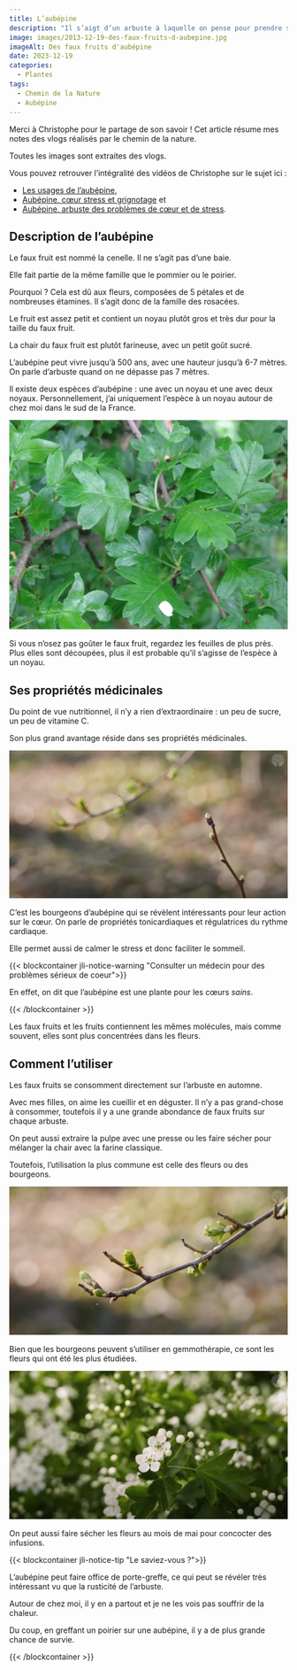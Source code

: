 ```yaml
---
title: L’aubépine
description: "Il s’aigt d’un arbuste à laquelle on pense pour prendre soin du cœur. On utilise surtout ses fleurs en mai, en gemmothérapie. C’est à ce moment que vous trouverez les bourgeons puis en septembre, les faux fruits rouges pourront être dégustés. Belle découverte !"
image: images/2013-12-19-des-faux-fruits-d-aubepine.jpg
imageAlt: Des faux fruits d'aubépine
date: 2023-12-19
categories:
  - Plantes
tags:
  - Chemin de la Nature
  - Aubépine
---
```


Merci à Christophe pour le partage de son savoir !
Cet article résume mes notes des vlogs réalisés par le chemin de la nature.

Toutes les images sont extraites des vlogs.

<!-- more -->

Vous pouvez retrouver l’intégralité des vidéos de Christophe sur le sujet ici :

- [Les usages de l’aubépine](https://www.youtube.com/watch?v=okW9-N9gX3A),
- [Aubépine, cœur stress et grignotage](https://www.youtube.com/watch?v=xy4CWKc8Huc) et
- [Aubépine, arbuste des problèmes de cœur et de stress](https://www.youtube.com/watch?v=cYaZejgjDmE).

## Description de l’aubépine

Le faux fruit est nommé la cenelle. Il ne s’agit pas d’une baie.

Elle fait partie de la même famille que le pommier ou le poirier.

Pourquoi ? Cela est dû aux fleurs, composées de 5 pétales et de nombreuses étamines. Il s’agit donc de la famille des rosacées.

Le fruit est assez petit et contient un noyau plutôt gros et très dur pour la taille du faux fruit.

La chair du faux fruit est plutôt farineuse, avec un petit goût sucré.

L’aubépine peut vivre jusqu’à 500 ans, avec une hauteur jusqu’à 6-7 mètres. On parle d’arbuste quand on ne dépasse pas 7 mètres.

Il existe deux espèces d’aubépine : une avec un noyau et une avec deux noyaux. Personnellement, j’ai uniquement l’espèce à un noyau autour de chez moi dans le sud de la France.

![Des feuilles d’aubépine](images/des-feuilles-d-aubepine.jpg 'Crédits : image extraite du vlog du chemin de la nature')

Si vous n’osez pas goûter le faux fruit, regardez les feuilles de plus près. Plus elles sont découpées, plus il est probable qu’il s’agisse de l’espèce à un noyau.

## Ses propriétés médicinales

Du point de vue nutritionnel, il n’y a rien d’extraordinaire : un peu de sucre, un peu de vitamine C.

Son plus grand avantage réside dans ses propriétés médicinales.

![Des bourgeons d’aubépine](images/des-bourgeons-d-aubepine.jpg 'Crédits : image extraite du vlog du chemin de la nature')

C’est les bourgeons d’aubépine qui se révèlent intéressants pour leur action sur le cœur. On parle de propriétés tonicardiaques et régulatrices du rythme cardiaque.

Elle permet aussi de calmer le stress et donc faciliter le sommeil.

{{< blockcontainer jli-notice-warning "Consulter un médecin pour des problèmes sérieux de coeur">}}

En effet, on dit que l’aubépine est une plante pour les cœurs _sains_.

{{< /blockcontainer >}}

Les faux fruits et les fruits contiennent les mêmes molécules, mais comme souvent, elles sont plus concentrées dans les fleurs.

## Comment l’utiliser

Les faux fruits se consomment directement sur l’arbuste en automne.

Avec mes filles, on aime les cueillir et en déguster. Il n’y a pas grand-chose à consommer, toutefois il y a une grande abondance de faux fruits sur chaque arbuste.

On peut aussi extraire la pulpe avec une presse ou les faire sécher pour mélanger la chair avec la farine classique.

Toutefois, l’utilisation la plus commune est celle des fleurs ou des bourgeons.

![Des bourgeons d’aubépine qui s’ouvrent](images/des-bourgeons-d-aubepine-qui-s-ouvrent.jpg 'Crédits : image extraite du vlog du chemin de la nature')

Bien que les bourgeons peuvent s’utiliser en gemmothérapie, ce sont les fleurs qui ont été les plus étudiées.

![Des fleurs d’aubépine](images/des-fleurs-d-aubepine.jpg 'Crédits : image extraite du vlog du chemin de la nature')

On peut aussi faire sécher les fleurs au mois de mai pour concocter des infusions.

{{< blockcontainer jli-notice-tip "Le saviez-vous ?">}}

L’aubépine peut faire office de porte-greffe, ce qui peut se révéler très intéressant vu que la rusticité de l’arbuste.

Autour de chez moi, il y en a partout et je ne les vois pas souffrir de la chaleur.

Du coup, en greffant un poirier sur une aubépine, il y a de plus grande chance de survie.

{{< /blockcontainer >}}
